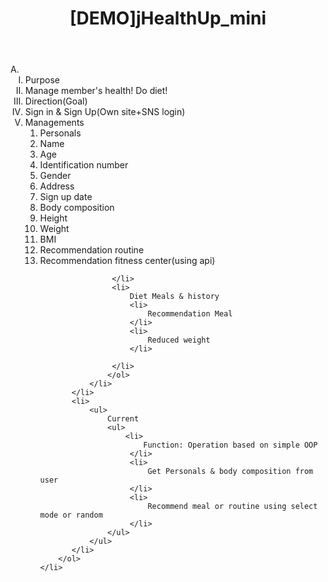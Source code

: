 <!DOCTYPE html>
<html lang="en">
<head>
    <meta charset="UTF-8">
    <meta name="viewport" content="width=device-width, initial-scale=1.0">
    <title>Document</title>
</head>
<style>
    @import url('https://fonts.googleapis.com/css2?family=Hanalei&display=swap');
    @import url('https://fonts.googleapis.com/css2?family=Playfair+Display&display=swap');

    .project
    {
        font-family: 'Hanalei', cursive;
        color:orangered;
    }
    .line
    {
        line-height: 1.5;
    }
    *
    {
        font-family: 'Playfair Display', serif;
    }
</style>
<body>
    <header class="project"><h1>[DEMO]jHealthUp_mini</h1></header>
    <p class="line"></p>
    <li class="classification" type="A">
        <ol type="I">
            <li>
                Purpose
            <li>Manage member's health! Do diet!</li>
            </li>
           <li>
               Direction(Goal)
               <li>
                   Sign in & Sign Up(Own site+SNS login)
               </li>
               <li>
                   Managements
                   <ol type="1">
                    <li>
                        Personals
                        <li>
                            Name
                        </li>
                        <li>
                            Age
                        </li>
                        <li>
                            Identification number
                        </li>
                        <li>
                            Gender
                        </li>
                        <li>
                            Address
                        </li>
                        <li>
                            Sign up date
                        </li> 
                    </li>
                    <li>
                        Body composition
                        <li>
                            Height
                        </li>
                        <li>
                            Weight
                        </li>
                        <li>
                            BMI
                        </li>
                        <li>
                            Recommendation routine
                        </li>
                        <li>
                            Recommendation fitness center(using api)
                        </li>
                        
                    </li>
                    <li>
                        Diet Meals & history
                        <li>
                            Recommendation Meal
                        </li>
                        <li>
                            Reduced weight
                        </li>
                        
                    </li>
                   </ol>
               </li>
           </li>
           <li>
               <ul>
                   Current
                   <ul>
                       <li>
                           Function: Operation based on simple OOP
                        </li>
                        <li>
                            Get Personals & body composition from user
                        </li>
                        <li>
                            Recommend meal or routine using select mode or random
                        </li>
                   </ul>
               </ul>
           </li>
        </ol>
    </li>
</body>
</html>
